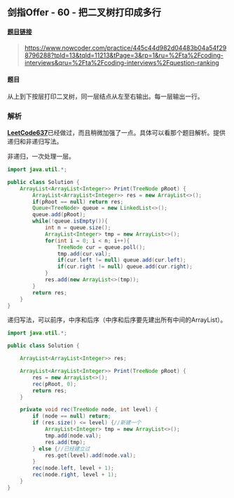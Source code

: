 ## 剑指Offer - 60 - 把二叉树打印成多行

#### [题目链接](https://www.nowcoder.com/practice/445c44d982d04483b04a54f298796288?tpId=13&tqId=11213&tPage=3&rp=1&ru=%2Fta%2Fcoding-interviews&qru=%2Fta%2Fcoding-interviews%2Fquestion-ranking)

> https://www.nowcoder.com/practice/445c44d982d04483b04a54f298796288?tpId=13&tqId=11213&tPage=3&rp=1&ru=%2Fta%2Fcoding-interviews&qru=%2Fta%2Fcoding-interviews%2Fquestion-ranking

#### 题目

从上到下按层打印二叉树，同一层结点从左至右输出。每一层输出一行。

### 解析

[**LeetCode637**](https://github.com/ZXZxin/ZXBlog/blob/master/%E5%88%B7%E9%A2%98/LeetCode/Tree/LeetCode%20-%20637.%20Average%20of%20Levels%20in%20Binary%20Tree(%E6%B1%82%E6%A0%91%E7%9A%84%E6%AF%8F%E4%B8%80%E5%B1%82%E7%9A%84%E5%B9%B3%E5%9D%87%E5%80%BC).md)已经做过，而且稍微加强了一点。具体可以看那个题目解析。提供递归和非递归写法。

非递归，一次处理一层。

```java
import java.util.*;

public class Solution {
    ArrayList<ArrayList<Integer>> Print(TreeNode pRoot) {
        ArrayList<ArrayList<Integer>> res = new ArrayList<>();
        if(pRoot == null) return res;
        Queue<TreeNode> queue = new LinkedList<>();
        queue.add(pRoot);
        while(!queue.isEmpty()){
            int n = queue.size();
            ArrayList<Integer> tmp = new ArrayList<>();
            for(int i = 0; i < n; i++){
                TreeNode cur = queue.poll();
                tmp.add(cur.val);
                if(cur.left != null) queue.add(cur.left);
                if(cur.right != null) queue.add(cur.right);
            }
            res.add(new ArrayList<>(tmp));
        }
        return res;
    }
}
```

递归写法，可以前序，中序和后序（中序和后序要先建出所有中间的ArrayList）。

```java
import java.util.*;

public class Solution {

    ArrayList<ArrayList<Integer>> res;

    ArrayList<ArrayList<Integer>> Print(TreeNode pRoot) {
        res = new ArrayList<>();
        rec(pRoot, 0);
        return res;
    }

    private void rec(TreeNode node, int level) {
        if (node == null) return;
        if (res.size() <= level) {//新建一个
            ArrayList<Integer> tmp = new ArrayList<>();
            tmp.add(node.val);
            res.add(tmp);
        } else {//已经建立过
            res.get(level).add(node.val);
        }
        rec(node.left, level + 1);
        rec(node.right, level + 1);
    }
}
```

